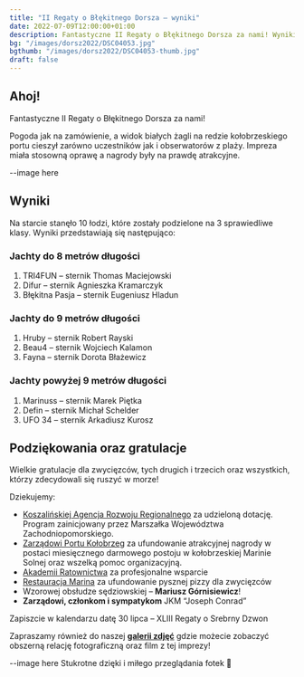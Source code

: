 ```yaml
---
title: "II Regaty o Błękitnego Dorsza – wyniki"
date: 2022-07-09T12:00:00+01:00
description: Fantastyczne II Regaty o Błękitnego Dorsza za nami! Wyniki, podziekowania i gratulacje.
bg: "/images/dorsz2022/DSC04053.jpg"
bgthumb: "/images/dorsz2022/DSC04053-thumb.jpg"
draft: false
---
```


## Ahoj!
Fantastyczne II Regaty o Błękitnego Dorsza za nami!

Pogoda jak na zamówienie, a widok białych żagli na redzie kołobrzeskiego portu cieszył zarówno uczestników jak i obserwatorów z plaży. Impreza miała stosowną oprawę a nagrody były na prawdę atrakcyjne.

--image here

## Wyniki
Na starcie stanęło 10 łodzi, które zostały podzielone na 3 sprawiedliwe klasy. Wyniki przedstawiają się następująco:

### Jachty do 8 metrów długości
1. TRI4FUN – sternik Thomas Maciejowski
1. Difur – sternik Agnieszka Kramarczyk
1. Błękitna Pasja – sternik Eugeniusz Hladun
### Jachty do 9 metrów długości
1. Hruby – sternik Robert Rayski
1. Beau4 – sternik Wojciech Kalamon
1. Fayna – sternik Dorota Błażewicz
### Jachty powyżej 9 metrów długości
1. Marinuss – sternik Marek Piętka
1. Defin – sternik Michał Schelder
1. UFO 34 – sternik Arkadiusz Kurosz

## Podziękowania oraz gratulacje
Wielkie gratulacje dla zwycięzców, tych drugich i trzecich oraz wszystkich, którzy zdecydowali się ruszyć w morze!

Dziekujemy:

- [Koszalińskiej Agencja Rozwoju Regionalnego](https://karrsa.eu/) za udzieloną dotację. Program zainicjowany przez Marszałka Województwa Zachodniopomorskiego.
- [Zarządowi Portu Kołobrzeg](https://zpmkolobrzeg.pl/) za ufundowanie atrakcyjnej nagrody w postaci miesięcznego darmowego postoju w kołobrzeskiej Marinie Solnej oraz wszelką pomoc organizacyjną.
- [Akademii Ratownictwa](https://akademiaratownictwa.com.pl/) za profesjonalne wsparcie
- [Restauracja Marina](https://www.marinarestauracja.pl/?gclid=Cj0KCQjwzqSWBhDPARIsAK38LY_1gjo3MhE_SteynFG1ndEVa9S8BjKUhecBcmgVIZpUpYF0fO-gKDYaAq4lEALw_wcB) za ufundowanie pysznej pizzy dla zwycięzców
- Wzorowej obsłudze sędziowskiej – **Mariusz Górnisiewicz**!
- **Zarządowi, członkom i sympatykom** JKM “Joseph Conrad”

Zapiszcie w kalendarzu datę 30 lipca – XLIII Regaty o Srebrny Dzwon

Zapraszamy również do naszej [**galerii zdjęć**](/galerie/blekitny-dorsz-2022/) gdzie możecie zobaczyć obszerną relację fotograficzną oraz film z tej imprezy!

--image here 
Stukrotne dzięki i miłego przeglądania fotek 🙂